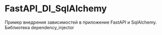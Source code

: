 # FastAPI_DI_SqlAlchemy
Пример внедрения зависимостей в приложение FastAPI и SqlAlchemy. Библиотека dependency_injector
